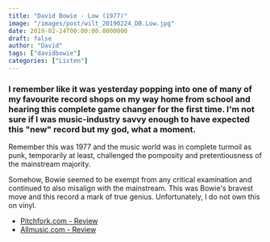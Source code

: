 ```yaml
---
title: "David Bowie - Low (1977)"
image: "/images/post/wilt_20190224_DB.Low.jpg"
date: 2019-02-24T00:00:00.0000000
draft: false
author: "David"
tags: ["davidbowie"]
categories: ["Listen"]
---
```

### I remember like it was yesterday popping into one of many of my favourite record shops on my way home from school and hearing this complete game changer for the first time.  I'm not sure if I was music-industry savvy enough to have expected this "new" record but my god, what a moment.   
  
Remember this was 1977 and the music world was in complete turmoil as punk, temporarily at least, challenged the pomposity and pretentiousness of the mainstream majority.   
  
Somehow, Bowie seemed to be exempt from any critical examination and continued to also misalign with the mainstream. This was Bowie's bravest move and this record a mark of true genius. Unfortunately, I do not own this on vinyl.

-  [Pitchfork.com - Review](https://pitchfork.com/reviews/albums/21478-low/)
-  [Allmusic.com - Review](https://www.allmusic.com/album/low-mw0000185800)